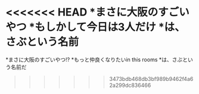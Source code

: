 <<<<<<< HEAD
*まさに大阪のすごいやつ
*もしかして今日は3人だけ
*は、さぶという名前
=======
*まさに大阪のすごいやつ!?
*もっと仲良くなりたいin this rooms
*は、さぶという名前だ
>>>>>>> 3473bdb468db3bf989b9462f4a62a299dc836466
